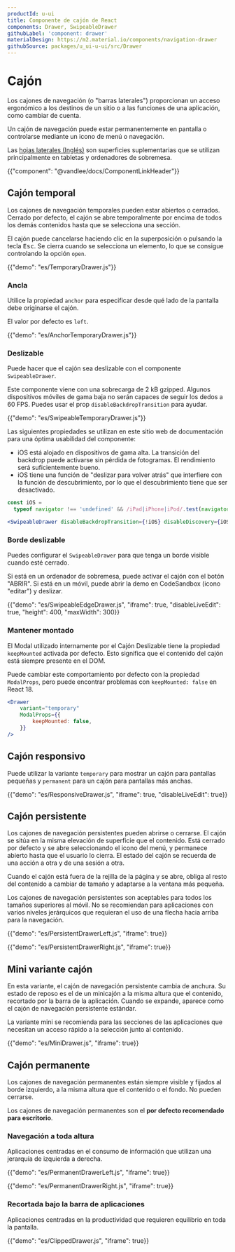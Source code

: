 ```yaml
---
productId: u-ui
title: Componente de cajón de React
components: Drawer, SwipeableDrawer
githubLabel: 'component: drawer'
materialDesign: https://m2.material.io/components/navigation-drawer
githubSource: packages/u_ui-u-ui/src/Drawer
---
```


# Cajón

<p class="description">Los cajones de navegación (o "barras laterales") proporcionan un acceso ergonómico a los destinos de un sitio o a las funciones de una aplicación, como cambiar de cuenta.</p>

Un cajón de navegación puede estar permanentemente en pantalla o controlarse mediante un icono de menú o navegación.

Las [hojas laterales (Inglés)](https://m2.material.io/components/sheets-side) son superficies suplementarias que se utilizan principalmente en tabletas y ordenadores de sobremesa.

{{"component": "@vandlee/docs/ComponentLinkHeader"}}

## Cajón temporal

Los cajones de navegación temporales pueden estar abiertos o cerrados. Cerrado por defecto, el cajón se abre temporalmente por encima de todos los demás contenidos hasta que se selecciona una sección.

El cajón puede cancelarse haciendo clic en la superposición o pulsando la tecla <kbd class="key">Esc</kbd>.
Se cierra cuando se selecciona un elemento, lo que se consigue controlando la opción `open`.

{{"demo": "es/TemporaryDrawer.js"}}

### Ancla

Utilice la propiedad `anchor` para especificar desde qué lado de la pantalla debe originarse el cajón.

El valor por defecto es `left`.

{{"demo": "es/AnchorTemporaryDrawer.js"}}

### Deslizable

Puede hacer que el cajón sea deslizable con el componente `SwipeableDrawer`.

Este componente viene con una sobrecarga de 2 kB gzipped.
Algunos dispositivos móviles de gama baja no serán capaces de seguir los dedos a 60 FPS.
Puedes usar el prop `disableBackdropTransition` para ayudar.

{{"demo": "es/SwipeableTemporaryDrawer.js"}}

Las siguientes propiedades se utilizan en este sitio web de documentación para una óptima usabilidad del componente:

- iOS está alojado en dispositivos de gama alta.
  La transición del backdrop puede activarse sin pérdida de fotogramas.
  El rendimiento será suficientemente bueno.
- iOS tiene una función de "deslizar para volver atrás" que interfiere
  con la función de descubrimiento, por lo que el descubrimiento tiene que ser desactivado.

```jsx
const iOS =
  typeof navigator !== 'undefined' && /iPad|iPhone|iPod/.test(navigator.userAgent);

<SwipeableDrawer disableBackdropTransition={!iOS} disableDiscovery={iOS} />;
```

### Borde deslizable

Puedes configurar el `SwipeableDrawer` para que tenga un borde visible cuando esté cerrado.

Si está en un ordenador de sobremesa, puede activar el cajón con el botón "ABRIR".
Si está en un móvil, puede abrir la demo en CodeSandbox (icono "editar") y deslizar.

{{"demo": "es/SwipeableEdgeDrawer.js", "iframe": true, "disableLiveEdit": true, "height": 400, "maxWidth": 300}}

### Mantener montado

El Modal utilizado internamente por el Cajón Deslizable tiene la propiedad `keepMounted` activada por defecto.
Esto significa que el contenido del cajón está siempre presente en el DOM.

Puede cambiar este comportamiento por defecto con la propiedad `ModalProps`, pero puede encontrar problemas con `keepMounted: false` en React 18.

```jsx
<Drawer 
    variant="temporary"
    ModalProps={{
        keepMounted: false,
    }}
/>
```

## Cajón responsivo

Puede utilizar la variante `temporary` para mostrar un cajón para pantallas pequeñas y `permanent` para un cajón para pantallas más anchas.

{{"demo": "es/ResponsiveDrawer.js", "iframe": true, "disableLiveEdit": true}}

## Cajón persistente

Los cajones de navegación persistentes pueden abrirse o cerrarse.
El cajón se sitúa en la misma elevación de superficie que el contenido.
Está cerrado por defecto y se abre seleccionando el icono del menú, y permanece abierto hasta que el usuario lo cierra.
El estado del cajón se recuerda de una acción a otra y de una sesión a otra.

Cuando el cajón está fuera de la rejilla de la página y se abre, obliga al resto del contenido a cambiar de tamaño y adaptarse a la ventana más pequeña.

Los cajones de navegación persistentes son aceptables para todos los tamaños superiores al móvil.
No se recomiendan para aplicaciones con varios niveles jerárquicos que requieran el uso de una flecha hacia arriba para la navegación.

{{"demo": "es/PersistentDrawerLeft.js", "iframe": true}}

{{"demo": "es/PersistentDrawerRight.js", "iframe": true}}

## Mini variante cajón

En esta variante, el cajón de navegación persistente cambia de anchura.
Su estado de reposo es el de un minicajón a la misma altura que el contenido, recortado por la barra de la aplicación.
Cuando se expande, aparece como el cajón de navegación persistente estándar.

La variante mini se recomienda para las secciones de las aplicaciones que necesitan un acceso rápido a la selección junto al contenido.

{{"demo": "es/MiniDrawer.js", "iframe": true}}

## Cajón permanente

Los cajones de navegación permanentes están siempre visible y fijados al borde izquierdo, a la misma altura que el contenido o el fondo. No pueden cerrarse.

Los cajones de navegación permanentes son el **por defecto recomendado para escritorio**.

### Navegación a toda altura

Aplicaciones centradas en el consumo de información que utilizan una jerarquía de izquierda a derecha.

{{"demo": "es/PermanentDrawerLeft.js", "iframe": true}}

{{"demo": "es/PermanentDrawerRight.js", "iframe": true}}

### Recortada bajo la barra de aplicaciones

Aplicaciones centradas en la productividad que requieren equilibrio en toda la pantalla.

{{"demo": "es/ClippedDrawer.js", "iframe": true}}